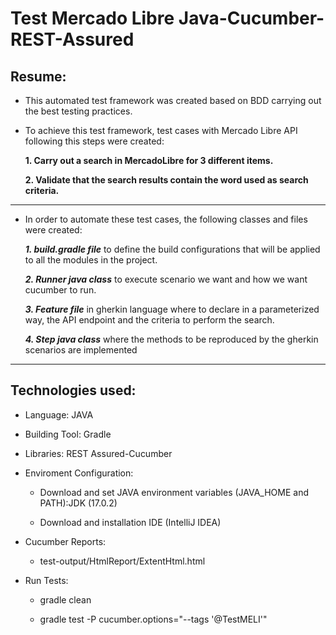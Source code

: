 
# Test Mercado Libre Java-Cucumber-REST-Assured

## Resume:
* This automated test framework was created based on BDD carrying out the best testing practices.
* To achieve this test framework, test cases with Mercado Libre API following this steps were created:

  **1. Carry out a search in MercadoLibre for 3 different items.**

  **2. Validate that the search results contain the word used as search criteria.**
 
-----------------------  

* In order to automate these test cases, the following classes and files were created:

  ***1. build.gradle file***  to define the build configurations that will be applied to all the modules in the project.

  ***2. Runner java class***  to execute scenario we want and how we want cucumber to run.
  
  ***3. Feature file***  in gherkin language where to declare in a parameterized way, the API endpoint and the criteria to perform the search.
  
  ***4. Step java class***  where the methods to be reproduced by the gherkin scenarios are implemented
  
------------------------
  
  ## Technologies used:

   - Language: JAVA

   - Building Tool: Gradle

   - Libraries: REST Assured-Cucumber 

* Enviroment Configuration:

  - Download and set JAVA environment variables (JAVA_HOME and PATH):JDK (17.0.2)

  - Download and installation IDE (IntelliJ IDEA)

* Cucumber Reports:

  - test-output/HtmlReport/ExtentHtml.html
  
  
 * Run Tests:

   - gradle clean
   
   - gradle test -P cucumber.options="--tags '@TestMELI'"




